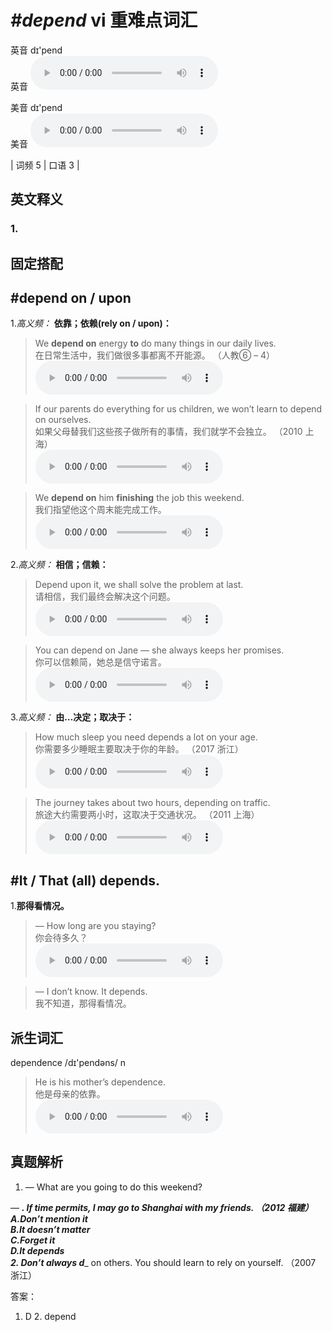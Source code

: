 # ***\#depend*** vi  重难点词汇
英音 dɪ'pend  
英音
<audio src="./media/depend-B.aac" controls="controls"></audio>

美音 dɪ'pend  
美音
<audio src="./media/depend.aac" controls="controls"></audio>



| 词频 5 | 口语 3 |  

英文释义
---
### 1.

固定搭配
---
## \#depend on / upon
1.*高义频：* **依靠；依赖(rely on / upon)：**  

 > We **depend on** energy **to** do many things in our daily lives.    
 > 在日常生活中，我们做很多事都离不开能源。  （人教⑥ – 4）  
<audio src="./media/depend-1.aac" controls="controls"></audio>

 > If our parents do everything for us children, we won’t learn to depend on ourselves.   
 > 如果父母替我们这些孩子做所有的事情，我们就学不会独立。  （2010 上海）  
<audio src="./media/P126 depend2.aac" controls="controls"></audio>

 > We **depend on** him **finishing** the job this weekend.  
 > 我们指望他这个周末能完成工作。    
<audio src="./media/depend-3.aac" controls="controls"></audio>

2.*高义频：* **相信；信赖：**  

 > Depend upon it, we shall solve the problem at last.  
 > 请相信，我们最终会解决这个问题。    
<audio src="./media/depend-4.aac" controls="controls"></audio>

 > You can depend on Jane — she always keeps her promises.   
 > 你可以信赖简，她总是信守诺言。    
<audio src="./media/depend-5.aac" controls="controls"></audio>

3.*高义频：* **由…决定；取决于：**  

 > How much sleep you need depends a lot on your age.  
 > 你需要多少睡眠主要取决于你的年龄。  （2017 浙江）  
<audio src="./media/depend-101_AAC.aac" controls="controls"></audio>

 > The journey takes about two hours, depending on traffic.    
 > 旅途大约需要两小时，这取决于交通状况。  （2011 上海）  
<audio src="./media/depend-7.aac" controls="controls"></audio>

## \#It / That (all) depends. 
1.**那得看情况。**  

 > — How long are you staying?  
 > 你会待多久？    
<audio src="./media/depend-8.aac" controls="controls"></audio>

 > — I don’t know. It depends.   
 > 我不知道，那得看情况。    


派生词汇
---
dependence /dɪ'pendəns/ n   
 > He is his mother’s dependence.   
 > 他是母亲的依靠。    
<audio src="./media/depend-9.aac" controls="controls"></audio>


真题解析
---
1. — What are you going to do this weekend?
— _______. If time permits, I may go to Shanghai with my friends.   （2012 福建）  
A.Don’t mention it  
B.It doesn’t matter  
C.Forget it  
D.It depends  
2. Don’t always d________ on others. You should learn to rely on yourself.  （2007 浙江）  

答案：
1. D  2. depend  

